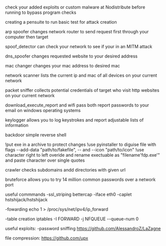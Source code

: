 check your added exploits or custom malware at Nodistribute before running to bypass program checks

creating a pensuite to run basic test for attack creation

arp spoofer changes network router to send request first through your computer then target

spoof_detector can check your network to see if your in an MITM attack

dns_spoofer changes requested website to your desired address

mac changer changes your mac address to desired mac

network scanner lists the current ip and mac of all devices on your current network

packet sniffer collects potential credentials of target who visit http websites on your current network

download_execute_report and wifi pass both report passwords to your email on windows operating systems 

keylogger allows you to log keystrokes and report adjustable lists of information

backdoor simple reverse shell 

!put exe in a archive to protect changes
!use pyinstaller to diguise file with flags --add-data "path/to/fakefile", -- and --icon "path/to/icon" 
!use character right to left overide and rename exectuable as "filename'fdp.exe'" and paste character over single quotes

crawler checks subdomains andd directories with given url

bruteforce allows you to try 14 million common passwords over a network port

useful commmands
  -ssl_striping
  bettercap -iface eth0 -caplet hstshijack/hstshijack
  
  -fowarding 
  echo 1 > /proc/sys/net/ipv4/ip_forward

  -table creation
  iptables -I FORWARD -j NFQUEUE --queue-num 0

useful exploits:
  -password sniffing
  https://github.com/AlessandroZ/LaZagne

file compression:
  https://github.com/upx